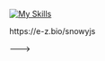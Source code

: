 [![My Skills](https://skillicons.dev/icons?i=js,html,css,c,cs,cpp,kotlin,py,java)](https://skillicons.dev)

<!---
Check out my bio here  --> https://e-z.bio/snowyjs
--->
